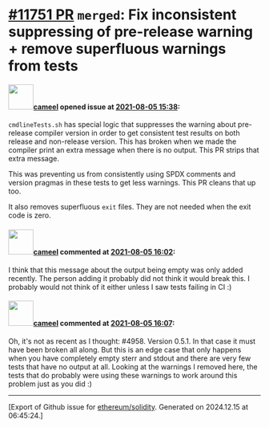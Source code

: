 # [\#11751 PR](https://github.com/ethereum/solidity/pull/11751) `merged`: Fix inconsistent suppressing of pre-release warning + remove superfluous warnings from tests

#### <img src="https://avatars.githubusercontent.com/u/137030?v=4" width="50">[cameel](https://github.com/cameel) opened issue at [2021-08-05 15:38](https://github.com/ethereum/solidity/pull/11751):

`cmdlineTests.sh` has special logic that suppresses the warning about pre-release compiler version in order to get consistent test results on both release and non-release version. This has broken when we made the compiler print an extra message when there is no output. This PR strips that extra message.

This was preventing us from consistently using SPDX comments and version pragmas in these tests to get less warnings. This PR cleans that up too.

It also removes superfluous `exit` files. They are not needed when the exit code is zero.

#### <img src="https://avatars.githubusercontent.com/u/137030?v=4" width="50">[cameel](https://github.com/cameel) commented at [2021-08-05 16:02](https://github.com/ethereum/solidity/pull/11751#issuecomment-893576100):

I think that this message about the output being empty was only added recently. The person adding it probably did not think it would break this. I probably would not think of it either unless I saw tests failing in CI :)

#### <img src="https://avatars.githubusercontent.com/u/137030?v=4" width="50">[cameel](https://github.com/cameel) commented at [2021-08-05 16:07](https://github.com/ethereum/solidity/pull/11751#issuecomment-893580254):

Oh, it's not as recent as I thought: #4958. Version 0.5.1. In that case it must have been broken all along. But this is an edge case that only happens when you have completely empty sterr and stdout and there are very few tests that have no output at all. Looking at the warnings I removed here, the tests that do probably were using these warnings to work around this problem just as you did :)


-------------------------------------------------------------------------------



[Export of Github issue for [ethereum/solidity](https://github.com/ethereum/solidity). Generated on 2024.12.15 at 06:45:24.]
